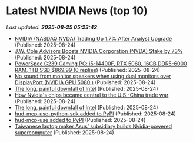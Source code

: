 # Latest NVIDIA News (top 10)
_Last updated: **2025-08-25 05:23:42**_

- [NVIDIA (NASDAQ:NVDA) Trading Up 1.7% After Analyst Upgrade](https://www.etfdailynews.com/2025/08/24/nvidia-nasdaqnvda-trading-up-1-7-after-analyst-upgrade/) (Published: 2025-08-24)
- [J.W. Cole Advisors Boosts NVIDIA Corporation (NVDA) Stake by 73%](https://finance.yahoo.com/news/j-w-cole-advisors-boosts-051820846.html) (Published: 2025-08-24)
- [PowerSpec G239 Gaming PC: i5-14400F, RTX 5060, 16GB DDR5-6000 RAM, 1TB SSD $869.99 (0 replies)](https://slickdeals.net/f/18551845-powerspec-g239-gaming-pc-i5-14400f-rtx-5060-16gb-ddr5-6000-ram-1tb-ssd-869-99) (Published: 2025-08-24)
- [No sound from monitor speakers when using dual monitors over DisplayPort (NVIDIA GPU 5080 )](https://askubuntu.com/questions/1554949/no-sound-from-monitor-speakers-when-using-dual-monitors-over-displayport-nvidia) (Published: 2025-08-24)
- [The long, painful downfall of Intel](https://indianexpress.com/article/technology/tech-news-technology/the-long-painful-downfall-of-intel-10207917/) (Published: 2025-08-24)
- [How Nvidia's chips became central to the U.S.-China trade war](https://economictimes.indiatimes.com/news/international/business/how-nvidias-chips-became-central-to-the-u-s-china-trade-war/articleshow/123480170.cms) (Published: 2025-08-24)
- [The long, painful downfall of Intel](https://economictimes.indiatimes.com/news/international/business/the-long-painful-downfall-of-intel/articleshow/123480130.cms) (Published: 2025-08-24)
- [hud-mcp-use-python-sdk added to PyPI](https://pypi.org/project/hud-mcp-use-python-sdk/) (Published: 2025-08-24)
- [hud-mcp-use added to PyPI](https://pypi.org/project/hud-mcp-use/) (Published: 2025-08-24)
- [Taiwanese laptop maker Asus’ subsidiary builds Nvidia-powered supercomputer](https://biztoc.com/x/49ea6e441f658cfe) (Published: 2025-08-24)
